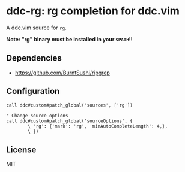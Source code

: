 # ddc-rg: rg completion for ddc.vim

A ddc.vim source for `rg`.

**Note: "rg" binary must be installed in your `$PATH`!!**


## Dependencies

* https://github.com/BurntSushi/ripgrep


## Configuration

```vim
call ddc#custom#patch_global('sources', ['rg'])

" Change source options
call ddc#custom#patch_global('sourceOptions', {
        \ 'rg': {'mark': 'rg', 'minAutoCompleteLength': 4,},
        \ })
```


## License

MIT

